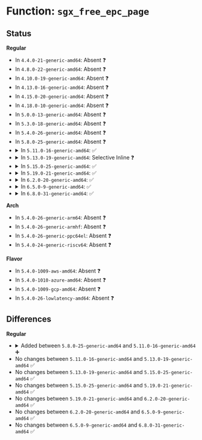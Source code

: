 # Function: <code>sgx_free_epc_page</code>

## Status
<b>Regular</b>
<ul>
<li>
In <code>4.4.0-21-generic-amd64</code>: Absent ❓
</li>
<li>
In <code>4.8.0-22-generic-amd64</code>: Absent ❓
</li>
<li>
In <code>4.10.0-19-generic-amd64</code>: Absent ❓
</li>
<li>
In <code>4.13.0-16-generic-amd64</code>: Absent ❓
</li>
<li>
In <code>4.15.0-20-generic-amd64</code>: Absent ❓
</li>
<li>
In <code>4.18.0-10-generic-amd64</code>: Absent ❓
</li>
<li>
In <code>5.0.0-13-generic-amd64</code>: Absent ❓
</li>
<li>
In <code>5.3.0-18-generic-amd64</code>: Absent ❓
</li>
<li>
In <code>5.4.0-26-generic-amd64</code>: Absent ❓
</li>
<li>
In <code>5.8.0-25-generic-amd64</code>: Absent ❓
</li>
<li>
<details>
<summary>In <code>5.11.0-16-generic-amd64</code>: ✅</summary>

```c
void sgx_free_epc_page(struct sgx_epc_page * page)
```

```json
{
  "name": "sgx_free_epc_page",
  "collision_type": "Unique Global",
  "inline_type": "No",
  "funcs": [
    {
      "addr": 18446744071579272992,
      "name": "sgx_free_epc_page",
      "external": true,
      "loc": "arch/x86/kernel/cpu/sgx/main.c:603",
      "file": "arch/x86/kernel/cpu/sgx/main.c",
      "inline": "seen, unknown",
      "caller_inline": [],
      "caller_func": [
        "arch/x86/kernel/cpu/sgx/encl.c:sgx_alloc_va_page",
        "arch/x86/kernel/cpu/sgx/encl.c:sgx_encl_release",
        "arch/x86/kernel/cpu/sgx/encl.c:sgx_encl_release",
        "arch/x86/kernel/cpu/sgx/encl.c:sgx_encl_release",
        "arch/x86/kernel/cpu/sgx/encl.c:sgx_encl_eldu",
        "arch/x86/kernel/cpu/sgx/ioctl.c:sgx_encl_add_page",
        "arch/x86/kernel/cpu/sgx/ioctl.c:sgx_encl_add_page",
        "arch/x86/kernel/cpu/sgx/ioctl.c:sgx_encl_create",
        "arch/x86/kernel/cpu/sgx/ioctl.c:sgx_encl_create",
        "arch/x86/kernel/cpu/sgx/main.c:sgx_reclaimer_write"
      ]
    }
  ],
  "symbols": [
    {
      "addr": 18446744071579272992,
      "name": "sgx_free_epc_page",
      "section": ".text",
      "bind": "STB_GLOBAL",
      "size": 191
    }
  ]
}
```
</details>
</li>
<li>
<details>
<summary>In <code>5.13.0-19-generic-amd64</code>: Selective Inline ❓</summary>

```c
void sgx_free_epc_page(struct sgx_epc_page * page)
```

```json
{
  "name": "sgx_free_epc_page",
  "collision_type": "Unique Global",
  "inline_type": "Selective",
  "funcs": [
    {
      "addr": 18446744071579273831,
      "name": "sgx_free_epc_page",
      "external": true,
      "loc": "arch/x86/kernel/cpu/sgx/main.c:620",
      "file": "arch/x86/kernel/cpu/sgx/main.c",
      "inline": "not declared, inlined",
      "caller_inline": [],
      "caller_func": [
        "arch/x86/kernel/cpu/sgx/encl.c:sgx_encl_free_epc_page",
        "arch/x86/kernel/cpu/sgx/virt.c:sgx_vepc_free_page",
        "arch/x86/kernel/cpu/sgx/virt.c:sgx_vepc_fault",
        "arch/x86/kernel/cpu/sgx/virt.c:sgx_vepc_fault"
      ]
    }
  ],
  "symbols": [
    {
      "addr": 18446744071579276128,
      "name": "sgx_free_epc_page",
      "section": ".text",
      "bind": "STB_GLOBAL",
      "size": 93
    }
  ]
}
```
</details>
</li>
<li>
<details>
<summary>In <code>5.15.0-25-generic-amd64</code>: ✅</summary>

```c
void sgx_free_epc_page(struct sgx_epc_page * page)
```

```json
{
  "name": "sgx_free_epc_page",
  "collision_type": "Unique Global",
  "inline_type": "No",
  "funcs": [
    {
      "addr": 18446744071579317936,
      "name": "sgx_free_epc_page",
      "external": true,
      "loc": "arch/x86/kernel/cpu/sgx/main.c:620",
      "file": "arch/x86/kernel/cpu/sgx/main.c",
      "inline": "seen, unknown",
      "caller_inline": [],
      "caller_func": [
        "arch/x86/kernel/cpu/sgx/encl.c:sgx_encl_free_epc_page",
        "arch/x86/kernel/cpu/sgx/virt.c:sgx_vepc_free_page",
        "arch/x86/kernel/cpu/sgx/virt.c:sgx_vepc_fault",
        "arch/x86/kernel/cpu/sgx/virt.c:sgx_vepc_fault"
      ]
    }
  ],
  "symbols": [
    {
      "addr": 18446744071579317936,
      "name": "sgx_free_epc_page",
      "section": ".text",
      "bind": "STB_GLOBAL",
      "size": 118
    }
  ]
}
```
</details>
</li>
<li>
<details>
<summary>In <code>5.19.0-21-generic-amd64</code>: ✅</summary>

```c
void sgx_free_epc_page(struct sgx_epc_page * page)
```

```json
{
  "name": "sgx_free_epc_page",
  "collision_type": "Unique Global",
  "inline_type": "No",
  "funcs": [
    {
      "addr": 18446744071579374704,
      "name": "sgx_free_epc_page",
      "external": true,
      "loc": "arch/x86/kernel/cpu/sgx/main.c:644",
      "file": "arch/x86/kernel/cpu/sgx/main.c",
      "inline": "seen, unknown",
      "caller_inline": [],
      "caller_func": [
        "arch/x86/kernel/cpu/sgx/encl.c:sgx_encl_free_epc_page",
        "arch/x86/kernel/cpu/sgx/main.c:sgx_reclaim_pages",
        "arch/x86/kernel/cpu/sgx/virt.c:sgx_vepc_free_page",
        "arch/x86/kernel/cpu/sgx/virt.c:sgx_vepc_fault",
        "arch/x86/kernel/cpu/sgx/virt.c:sgx_vepc_fault"
      ]
    }
  ],
  "symbols": [
    {
      "addr": 18446744071579374704,
      "name": "sgx_free_epc_page",
      "section": ".text",
      "bind": "STB_GLOBAL",
      "size": 188
    }
  ]
}
```
</details>
</li>
<li>
<details>
<summary>In <code>6.2.0-20-generic-amd64</code>: ✅</summary>

```c
void sgx_free_epc_page(struct sgx_epc_page * page)
```

```json
{
  "name": "sgx_free_epc_page",
  "collision_type": "Unique Global",
  "inline_type": "No",
  "funcs": [
    {
      "addr": 18446744071579450688,
      "name": "sgx_free_epc_page",
      "external": true,
      "loc": "arch/x86/kernel/cpu/sgx/main.c:602",
      "file": "arch/x86/kernel/cpu/sgx/main.c",
      "inline": "seen, unknown",
      "caller_inline": [],
      "caller_func": [
        "arch/x86/kernel/cpu/sgx/encl.c:sgx_encl_free_epc_page",
        "arch/x86/kernel/cpu/sgx/main.c:sgx_reclaim_pages",
        "arch/x86/kernel/cpu/sgx/virt.c:sgx_vepc_free_page",
        "arch/x86/kernel/cpu/sgx/virt.c:sgx_vepc_fault",
        "arch/x86/kernel/cpu/sgx/virt.c:sgx_vepc_fault"
      ]
    }
  ],
  "symbols": [
    {
      "addr": 18446744071579450688,
      "name": "sgx_free_epc_page",
      "section": ".text",
      "bind": "STB_GLOBAL",
      "size": 188
    }
  ]
}
```
</details>
</li>
<li>
<details>
<summary>In <code>6.5.0-9-generic-amd64</code>: ✅</summary>

```c
void sgx_free_epc_page(struct sgx_epc_page * page)
```

```json
{
  "name": "sgx_free_epc_page",
  "collision_type": "Unique Global",
  "inline_type": "No",
  "funcs": [
    {
      "addr": 18446744071579462864,
      "name": "sgx_free_epc_page",
      "external": true,
      "loc": "arch/x86/kernel/cpu/sgx/main.c:602",
      "file": "arch/x86/kernel/cpu/sgx/main.c",
      "inline": "seen, unknown",
      "caller_inline": [],
      "caller_func": [
        "arch/x86/kernel/cpu/sgx/encl.c:sgx_encl_free_epc_page",
        "arch/x86/kernel/cpu/sgx/main.c:sgx_reclaim_pages",
        "arch/x86/kernel/cpu/sgx/virt.c:sgx_vepc_free_page",
        "arch/x86/kernel/cpu/sgx/virt.c:sgx_vepc_fault",
        "arch/x86/kernel/cpu/sgx/virt.c:sgx_vepc_fault"
      ]
    }
  ],
  "symbols": [
    {
      "addr": 18446744071579462864,
      "name": "sgx_free_epc_page",
      "section": ".text",
      "bind": "STB_GLOBAL",
      "size": 192
    }
  ]
}
```
</details>
</li>
<li>
<details>
<summary>In <code>6.8.0-31-generic-amd64</code>: ✅</summary>

```c
void sgx_free_epc_page(struct sgx_epc_page * page)
```

```json
{
  "name": "sgx_free_epc_page",
  "collision_type": "Unique Global",
  "inline_type": "No",
  "funcs": [
    {
      "addr": 18446744071579492928,
      "name": "sgx_free_epc_page",
      "external": true,
      "loc": "arch/x86/kernel/cpu/sgx/main.c:602",
      "file": "arch/x86/kernel/cpu/sgx/main.c",
      "inline": "seen, unknown",
      "caller_inline": [],
      "caller_func": [
        "arch/x86/kernel/cpu/sgx/encl.c:sgx_encl_free_epc_page",
        "arch/x86/kernel/cpu/sgx/main.c:sgx_reclaim_pages",
        "arch/x86/kernel/cpu/sgx/virt.c:sgx_vepc_free_page",
        "arch/x86/kernel/cpu/sgx/virt.c:sgx_vepc_fault",
        "arch/x86/kernel/cpu/sgx/virt.c:sgx_vepc_fault"
      ]
    }
  ],
  "symbols": [
    {
      "addr": 18446744071579492928,
      "name": "sgx_free_epc_page",
      "section": ".text",
      "bind": "STB_GLOBAL",
      "size": 192
    }
  ]
}
```
</details>
</li>
</ul>
<b>Arch</b>
<ul>
<li>
In <code>5.4.0-26-generic-arm64</code>: Absent ❓
</li>
<li>
In <code>5.4.0-26-generic-armhf</code>: Absent ❓
</li>
<li>
In <code>5.4.0-26-generic-ppc64el</code>: Absent ❓
</li>
<li>
In <code>5.4.0-24-generic-riscv64</code>: Absent ❓
</li>
</ul>
<b>Flavor</b>
<ul>
<li>
In <code>5.4.0-1009-aws-amd64</code>: Absent ❓
</li>
<li>
In <code>5.4.0-1010-azure-amd64</code>: Absent ❓
</li>
<li>
In <code>5.4.0-1009-gcp-amd64</code>: Absent ❓
</li>
<li>
In <code>5.4.0-26-lowlatency-amd64</code>: Absent ❓
</li>
</ul>

## Differences
<b>Regular</b>
<ul>
<li>
<details>
<summary>Added between <code>5.8.0-25-generic-amd64</code> and <code>5.11.0-16-generic-amd64</code> ➕</summary>

```c
void sgx_free_epc_page(struct sgx_epc_page * page)
```
</details>
</li>
<li>
No changes between <code>5.11.0-16-generic-amd64</code> and <code>5.13.0-19-generic-amd64</code> ✅
</li>
<li>
No changes between <code>5.13.0-19-generic-amd64</code> and <code>5.15.0-25-generic-amd64</code> ✅
</li>
<li>
No changes between <code>5.15.0-25-generic-amd64</code> and <code>5.19.0-21-generic-amd64</code> ✅
</li>
<li>
No changes between <code>5.19.0-21-generic-amd64</code> and <code>6.2.0-20-generic-amd64</code> ✅
</li>
<li>
No changes between <code>6.2.0-20-generic-amd64</code> and <code>6.5.0-9-generic-amd64</code> ✅
</li>
<li>
No changes between <code>6.5.0-9-generic-amd64</code> and <code>6.8.0-31-generic-amd64</code> ✅
</li>
</ul>
